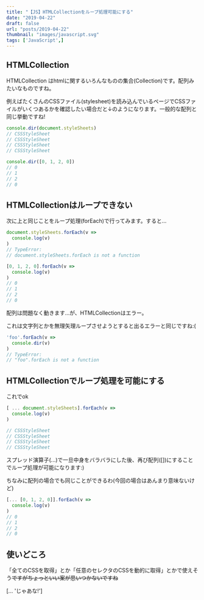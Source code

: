 ```yaml
---
title: "【JS】HTMLCollectionをループ処理可能にする"
date: "2019-04-22"
draft: false
url: "posts/2019-04-22"
thumbnail: "images/javascript.svg"
tags: ['JavaScript',]
---
```




## HTMLCollection

HTMLCollection はhtmlに関するいろんなものの集合(Collection)です。配列みたいなものですね。

例えばたくさんのCSSファイル(stylesheet)を読み込んでいるページでCSSファイルがいくつあるかを確認したい場合だと↓のようになります。一般的な配列と同じ挙動ですね!

```javascript
console.dir(document.styleSheets)
// CSSStyleSheet
// CSSStyleSheet
// CSSStyleSheet
// CSSStyleSheet

console.dir([0, 1, 2, 0])
// 0
// 1
// 2
// 0
```

## HTMLCollectionはループできない

次に上と同じことをループ処理(forEach)で行ってみます。すると...

```javascript
document.styleSheets.forEach(v =>
  console.log(v)
)
// TypeError:
// document.styleSheets.forEach is not a function

[0, 1, 2, 0].forEach(v =>
  console.log(v)
)
// 0
// 1
// 2
// 0

```
配列は問題なく動きます...が、HTMLCollectionはエラー。

これは文字列とかを無理矢理ループさせようとすると出るエラーと同じですね:(
```javascript
'foo'.forEach(v =>
  console.dir(v)
)
// TypeError:
// "foo".forEach is not a function
```


## HTMLCollectionでループ処理を可能にする

これでok
```javascript
[ ... document.styleSheets].forEach(v =>
  console.log(v)
)

// CSSStyleSheet
// CSSStyleSheet
// CSSStyleSheet
// CSSStyleSheet
```

スプレッド演算子(...)で一旦中身をバラバラにした後、再び配列([])にすることでループ処理が可能になります:)

ちなみに配列の場合でも同じことができるわ(今回の場合はあんまり意味ないけど)
```javascript
[... [0, 1, 2, 0]].forEach(v =>
  console.log(v)
)
// 0
// 1
// 2
// 0
```

## 使いどころ

「全てのCSSを取得」とか「任意のセレクタのCSSを動的に取得」とかで使えそう~~ですがちょっといい案が思いつかないですね~~

[... 'じゃあな!']